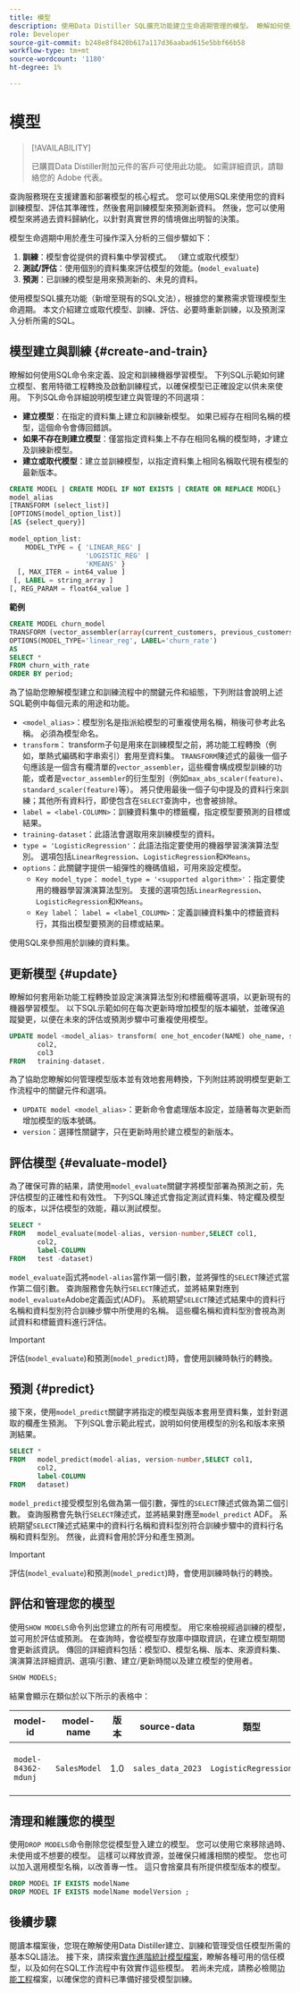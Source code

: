 ```yaml
---
title: 模型
description: 使用Data Distiller SQL擴充功能建立生命週期管理的模型。 瞭解如何使用SQL建立、訓練和管理進階統計模型，包括模型版本設定、評估和預測等關鍵程式，以從資料中取得可行的深入分析。
role: Developer
source-git-commit: b248e8f8420b617a117d36aabad615e5bbf66b58
workflow-type: tm+mt
source-wordcount: '1180'
ht-degree: 1%

---
```


# 模型

>[!AVAILABILITY]
>
>已購買Data Distiller附加元件的客戶可使用此功能。 如需詳細資訊，請聯絡您的 Adobe 代表。

查詢服務現在支援建置和部署模型的核心程式。 您可以使用SQL來使用您的資料訓練模型、評估其準確性，然後套用訓練模型來預測新資料。 然後，您可以使用模型來將過去資料歸納化，以針對真實世界的情境做出明智的決策。

模型生命週期中用於產生可操作深入分析的三個步驟如下：

1. **訓練**：模型會從提供的資料集中學習模式。 （建立或取代模型）
2. **測試/評估**：使用個別的資料集來評估模型的效能。(`model_evaluate`)
3. **預測**：已訓練的模型是用來預測新的、未見的資料。

使用模型SQL擴充功能（新增至現有的SQL文法），根據您的業務需求管理模型生命週期。 本文介紹建立或取代模型、訓練、評估、必要時重新訓練，以及預測深入分析所需的SQL。

## 模型建立與訓練 {#create-and-train}

瞭解如何使用SQL命令來定義、設定和訓練機器學習模型。 下列SQL示範如何建立模型、套用特徵工程轉換及啟動訓練程式，以確保模型已正確設定以供未來使用。 下列SQL命令詳細說明模型建立與管理的不同選項：

- **建立模型**：在指定的資料集上建立和訓練新模型。 如果已經存在相同名稱的模型，這個命令會傳回錯誤。
- **如果不存在則建立模型**：僅當指定資料集上不存在相同名稱的模型時，才建立及訓練新模型。
- **建立或取代模型**：建立並訓練模型，以指定資料集上相同名稱取代現有模型的最新版本。

```sql
CREATE MODEL | CREATE MODEL IF NOT EXISTS | CREATE OR REPLACE MODEL}
model_alias
[TRANSFORM (select_list)]
[OPTIONS(model_option_list)]
[AS {select_query}]
 
model_option_list:
    MODEL_TYPE = { 'LINEAR_REG' |
                   'LOGISTIC_REG' |
                   'KMEANS' }
  [, MAX_ITER = int64_value ]
 [, LABEL = string_array ]
[, REG_PARAM = float64_value ]
```

**範例**

```sql
CREATE MODEL churn_model
TRANSFORM (vector_assembler(array(current_customers, previous_customers)) features) 
OPTIONS(MODEL_TYPE='linear_reg', LABEL='churn_rate') 
AS
SELECT *
FROM churn_with_rate
ORDER BY period;
```

為了協助您瞭解模型建立和訓練流程中的關鍵元件和組態，下列附註會說明上述SQL範例中每個元素的用途和功能。

- `<model_alias>`：模型別名是指派給模型的可重複使用名稱，稍後可參考此名稱。 必須為模型命名。
- `transform`： transform子句是用來在訓練模型之前，將功能工程轉換（例如，單熱式編碼和字串索引）套用至資料集。 `TRANSFORM`陳述式的最後一個子句應該是一個含有欄清單的`vector_assembler`，這些欄會構成模型訓練的功能，或者是`vector_assembler`的衍生型別（例如`max_abs_scaler(feature)`、`standard_scaler(feature)`等）。 將只使用最後一個子句中提及的資料行來訓練；其他所有資料行，即使包含在`SELECT`查詢中，也會被排除。
- `label = <label-COLUMN>`：訓練資料集中的標籤欄，指定模型要預測的目標或結果。
- `training-dataset`：此語法會選取用來訓練模型的資料。
- `type = 'LogisticRegression'`：此語法指定要使用的機器學習演演算法型別。 選項包括`LinearRegression`、`LogisticRegression`和`KMeans`。
- `options`：此關鍵字提供一組彈性的機碼值組，可用來設定模型。
   - `Key model_type`： `model_type = '<supported algorithm>'`：指定要使用的機器學習演演算法型別。 支援的選項包括`LinearRegression`、`LogisticRegression`和`KMeans`。
   - `Key label`： `label = <label_COLUMN>`：定義訓練資料集中的標籤資料行，其指出模型要預測的目標或結果。

使用SQL來參照用於訓練的資料集。

## 更新模型 {#update}

瞭解如何套用新功能工程轉換並設定演演算法型別和標籤欄等選項，以更新現有的機器學習模型。 以下SQL示範如何在每次更新時增加模型的版本編號，並確保追蹤變更，以便在未來的評估或預測步驟中可重複使用模型。

```sql
UPDATE model <model_alias> transform( one_hot_encoder(NAME) ohe_name, string_indexer(gender) gendersi) options ( type = 'LogisticRegression', label = <label-COLUMN>, ) ASSELECT col1,
       col2,
       col3
FROM   training-dataset.
```

為了協助您瞭解如何管理模型版本並有效地套用轉換，下列附註將說明模型更新工作流程中的關鍵元件和選項。

- `UPDATE model <model_alias>`：更新命令會處理版本設定，並隨著每次更新而增加模型的版本號碼。
- `version`：選擇性關鍵字，只在更新時用於建立模型的新版本。

## 評估模型 {#evaluate-model}

為了確保可靠的結果，請使用`model_evaluate`關鍵字將模型部署為預測之前，先評估模型的正確性和有效性。 下列SQL陳述式會指定測試資料集、特定欄及模型的版本，以評估模型的效能，藉以測試模型。

```sql
SELECT *
FROM   model_evaluate(model-alias, version-number,SELECT col1,
       col2,
       label-COLUMN
FROM   test -dataset)
```

`model_evaluate`函式將`model-alias`當作第一個引數，並將彈性的`SELECT`陳述式當作第二個引數。 查詢服務會先執行`SELECT`陳述式，並將結果對應到`model_evaluate`Adobe定義函式(ADF)。 系統期望`SELECT`陳述式結果中的資料行名稱和資料型別符合訓練步驟中所使用的名稱。 這些欄名稱和資料型別會視為測試資料和標籤資料進行評估。

>[!IMPORTANT]
>
>評估(`model_evaluate`)和預測(`model_predict`)時，會使用訓練時執行的轉換。

## 預測 {#predict}

接下來，使用`model_predict`關鍵字將指定的模型與版本套用至資料集，並針對選取的欄產生預測。 下列SQL會示範此程式，說明如何使用模型的別名和版本來預測結果。

```sql
SELECT *
FROM   model_predict(model-alias, version-number,SELECT col1,
       col2,
       label-COLUMN
FROM   dataset)
```

`model_predict`接受模型別名做為第一個引數，彈性的`SELECT`陳述式做為第二個引數。 查詢服務會先執行`SELECT`陳述式，並將結果對應至`model_predict` ADF。 系統期望`SELECT`陳述式結果中的資料行名稱和資料型別符合訓練步驟中的資料行名稱和資料型別。 然後，此資料會用於評分和產生預測。

>[!IMPORTANT]
>
>評估(`model_evaluate`)和預測(`model_predict`)時，會使用訓練時執行的轉換。

## 評估和管理您的模型

使用`SHOW MODELS`命令列出您建立的所有可用模型。 用它來檢視經過訓練的模型，並可用於評估或預測。 在查詢時，會從模型存放庫中擷取資訊，在建立模型期間會更新該資訊。 傳回的詳細資料包括：模型ID、模型名稱、版本、來源資料集、演演算法詳細資訊、選項/引數、建立/更新時間以及建立模型的使用者。

```sql
SHOW MODELS;
```

結果會顯示在類似於以下所示的表格中：

| model-id | model-name | 版本 | source-data | 類型 | 選項 | 轉換 | 欄位 | 已建立 | 已更新 | 建立者 |
|--------------------|---------------|---------|------------------|-----------------------|------------------------------|---------------------------------------------------------------------------|----------------------|---------------------|---------------------|------------|
| `model-84362-mdunj` | `SalesModel` | 1.0 | `sales_data_2023` | `LogisticRegression` | `{"label": "label-field"}` | `one_hot_encoder(name)`、`ohe_name`、`string_indexer(gender)`、`genderSI` | \[&quot;name&quot;， &quot;gender&quot;\] | 2024-08-14 10:30 AM | 2024-08-14 11:00 AM | `JohnSnow@adobe.com` |

## 清理和維護您的模型

使用`DROP MODELS`命令刪除您從模型登入建立的模型。 您可以使用它來移除過時、未使用或不想要的模型。 這樣可以釋放資源，並確保只維護相關的模型。 您也可以加入選用模型名稱，以改善專一性。 這只會捨棄具有所提供模型版本的模型。

```sql
DROP MODEL IF EXISTS modelName
DROP MODEL IF EXISTS modelName modelVersion ;
```

## 後續步驟

閱讀本檔案後，您現在瞭解使用Data Distiller建立、訓練和管理受信任模型所需的基本SQL語法。 接下來，請探索[實作進階統計模型檔案](./implement-models/implement-models.md)，瞭解各種可用的信任模型，以及如何在SQL工作流程中有效實作這些模型。 若尚未完成，請務必檢閱[功能工程](./feature-engineering.md)檔案，以確保您的資料已準備好接受模型訓練。
